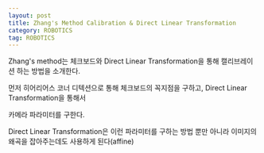 ```yaml
---
layout: post
title: Zhang's Method Calibration & Direct Linear Transformation
category: ROBOTICS
tag: ROBOTICS
---
```


Zhang's method는 체크보드와 Direct Linear Transformation을 통해 캘리브레이션 하는 방법을 소개한다.

먼저 히어리어스 코너 디텍션으로 통해 체크보드의 꼭지점을 구하고, Direct Linear Transformation을 통해서

카메라 파라미터를 구한다.

Direct Linear Transformation은 이런 파라미터를 구하는 방법 뿐만 아니라 이미지의 왜곡을 잡아주는데도 사용하게 된다(affine)
